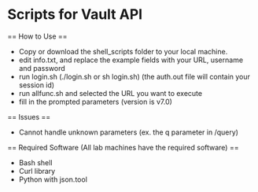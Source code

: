 Scripts for Vault API
============
== How to Use ==
* Copy or download the shell_scripts folder to your local machine.
* edit info.txt, and replace the example fields with your URL, username and password
* run login.sh (./login.sh or sh login.sh) (the auth.out file will contain your session id)
* run allfunc.sh and selected the URL you want to execute
* fill in the prompted parameters (version is v7.0)

== Issues ==
* Cannot handle unknown parameters (ex. the q parameter in /query)

== Required Software (All lab machines have the required software) ==
* Bash shell
* Curl library
* Python with json.tool

